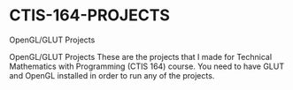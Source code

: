 # CTIS-164-PROJECTS
OpenGL/GLUT Projects


OpenGL/GLUT Projects
These are the projects that I made for Technical Mathematics with Programming (CTIS 164) course.
You need to have GLUT and OpenGL installed in order to run any of the projects.
